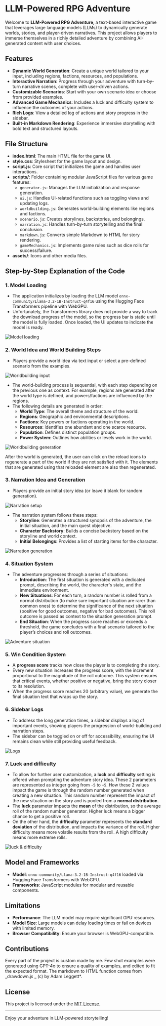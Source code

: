 # LLM-Powered RPG Adventure

Welcome to **LLM-Powered RPG Adventure**, a text-based interactive game that leverages large language models (LLMs) to dynamically generate worlds, stories, and player-driven narratives. This project allows players to immerse themselves in a richly detailed adventure by combining AI-generated content with user choices.

## Features

- **Dynamic World Generation**: Create a unique world tailored to your input, including regions, factions, resources, and populations.
- **Interactive Narration**: Progress through your adventure with turn-by-turn narrative scenes, complete with user-driven actions.
- **Customizable Scenarios**: Start with your own scenario idea or choose from provided examples.
- **Advanced Game Mechanics**: Includes a luck and difficulty system to influence the outcomes of your actions.
- **Rich Logs**: View a detailed log of actions and story progress in the sidebar.
- **Built-in Markdown Rendering**: Experience immersive storytelling with bold text and structured layouts.

## File Structure

- **index.html**: The main HTML file for the game UI.
- **style.css**: Stylesheet for the game layout and design.
- **script.js**: Core script that initializes the game and handles user interactions.
- **scripts/**: Folder containing modular JavaScript files for various game features:
  - `generator.js`: Manages the LLM initialization and response generation.
  - `ui.js`: Handles UI-related functions such as toggling views and updating logs.
  - `worldbuilding.js`: Generates world-building elements like regions and factions.
  - `scenario.js`: Creates storylines, backstories, and belongings.
  - `narration.js`: Handles turn-by-turn storytelling and the final conclusion.
  - `markdown.js`: Converts simple Markdown to HTML for story rendering.
  - `gameMechanics.js`: Implements game rules such as dice rolls for success/failure.
- **assets/**: Icons and other media files.

## Step-by-Step Explanation of the Code

### 1. Model Loading

- The application initializes by loading the LLM model `onnx-community/Llama-3.2-1B-Instruct-q4f16` using the Hugging Face Transformers pipeline with WebGPU.
- Unfortunately, the Transformers library does not provide a way to track the download progress of the model, so the progress bar is static until the model is fully loaded. Once loaded, the UI updates to indicate the model is ready.

![Model loading](assets/images/loading.png)

### 2. World Idea and World Building Steps

- Players provide a world idea via text input or select a pre-defined scenario from the examples.

![Worldbuilding input](assets/images/worldbuilding.png)

- The world-building process is sequential, with each step depending on the previous one as context. For example, regions are generated after the world type is defined, and powers/factions are influenced by the regions.
- The following details are generated in order:
  - **World Type**: The overall theme and structure of the world.
  - **Regions**: Geographic and environmental descriptions.
  - **Factions**: Key powers or factions operating in the world.
  - **Resources**: Identifies one abundant and one scarce resource.
  - **Population**: Defines distinct population groups.
  - **Power System**: Outlines how abilities or levels work in the world.

![Worldbuilding generation](assets/images/worldbuilding-load.png)

After the world is generated, the user can click on the reload icons to regenerate a part of the world if they are not satisfied with it. The elements that are generated using that reloaded element are also then regenerated.

### 3. Narration Idea and Generation

- Players provide an initial story idea (or leave it blank for random generation).

![Narration setup](assets/images/narration-setup.png)

- The narration system follows these steps:
  - **Storyline**: Generates a structured synopsis of the adventure, the initial situation, and the main quest objective.
  - **Character Backstory**: Builds a concise backstory based on the storyline and world context.
  - **Initial Belongings**: Provides a list of starting items for the character.

![Narration generation](assets/images/adventure-generation.png)

### 4. Situation System

- The adventure progresses through a series of situations:
  - **Introduction**: The first situation is generated with a dedicated prompt, describing the world, the character's state, and the immediate environment.
  - **New Situations**: For each turn, a random number is rolled from a normal distribution (to make sure important situation are rarer than common ones) to determine the significance of the next situation (positive for good outcomes, negative for bad outcomes). This roll outcome is passed as context to the situation generation prompt.
  - **End Situation**: When the progress score reaches or exceeds a threshold, the game concludes with a final scenario tailored to the player’s choices and roll outcomes.

![Adventure situation](assets/images/adventure-situation.png)

### 5. Win Condition System

- A **progress score** tracks how close the player is to completing the story.
- Every new situation increases the progress score, with the increment proportional to the magnitude of the roll outcome. This system ensures that critical events, whether positive or negative, bring the story closer to its resolution.
- When the progress score reaches 20 (arbitrary value), we generate the final situation text that wraps up the story.

### 6. Sidebar Logs

- To address the long generation times, a sidebar displays a log of important events, showing players the progression of world-building and narration steps.
- The sidebar can be toggled on or off for accessibility, ensuring the UI remains clean while still providing useful feedback.

![Logs](assets/images/log.png)

### 7. Luck and difficulty

- To allow for further user customization, a **luck** and **difficulty** setting is offered when prompting the adventure story idea. These 2 parameters are represented as integer going from `-5` to `+5`. How these 2 values impact the game is through the random number generated when creating a new situation. This random number represent the impact of the new situation on the story and is pooled from a **normal distribution**.
- The **luck** parameter impacts the **mean** of the distribution, so the average roll of the random number generator. Higher luck means a bigger chance to get a positive roll.
- On the other hand, the **difficulty** parameter represents the **standard deviation** of the distribution, and impacts the variance of the roll. Higher difficulty means more volatile results from the roll. A high difficulty means more extreme rolls.

![luck & difficulty](assets/images/luck-difficulty.png)

## Model and Frameworks

- **Model**: `onnx-community/Llama-3.2-1B-Instruct-q4f16` loaded via Hugging Face Transformers with WebGPU.
- **Frameworks**: JavaScript modules for modular and reusable components.

## Limitations

- **Performance**: The LLM model may require significant GPU resources.
- **Model Size**: Large models can delay loading times or fail on devices with limited memory.
- **Browser Compatibility**: Ensure your browser is WebGPU-compatible.

## Contributions

Every part of the project is custom made by me. Few shot examples were generated using GPT-4o to ensure a quality of examples, and edited to fit the expected format. The markdown to HTML function comes from _drawdown.js _ (c) by Adam Leggett\*.

## License

This project is licensed under the [MIT License](LICENSE).

---

Enjoy your adventure in LLM-powered storytelling!

